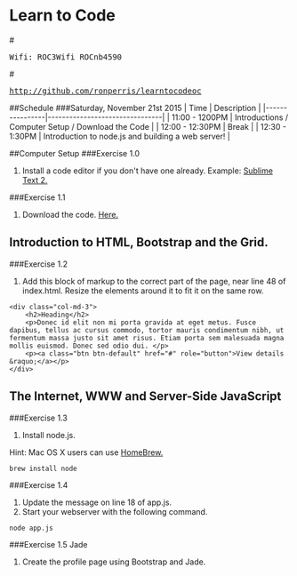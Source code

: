 # Learn to Code
#<pre>Wifi: ROC3Wifi ROCnb4590</pre>
#<pre>http://github.com/ronperris/learntocodeoc</pre>

##Schedule
###Saturday, November 21st 2015
| Time | Description |
|----------------|--------------------------------|
| 11:00 - 1200PM | Introductions / Computer Setup / Download the Code |
| 12:00 - 12:30PM | Break |
| 12:30 - 1:30PM | Introduction to node.js and building a web server! |

##Computer Setup
###Exercise 1.0
1. Install a code editor if you don't have one already. 
Example: [Sublime Text 2.](http://www.sublimetext.com/2)

###Exercise 1.1
1. Download the code.
[Here.](https://github.com/ronperris/learntocodeoc/archive/master.zip)

Introduction to HTML, Bootstrap and the Grid.
---------------------------------------------

###Exercise 1.2
1. Add this block of markup to the correct part of the page, near line 48 of index.html. Resize the elements around it to fit it on the same row.
````
<div class="col-md-3">
    <h2>Heading</h2>
    <p>Donec id elit non mi porta gravida at eget metus. Fusce dapibus, tellus ac cursus commodo, tortor mauris condimentum nibh, ut fermentum massa justo sit amet risus. Etiam porta sem malesuada magna mollis euismod. Donec sed odio dui. </p>
    <p><a class="btn btn-default" href="#" role="button">View details &raquo;</a></p>
</div>
````

The Internet, WWW and Server-Side JavaScript
--------------------------------------------
###Exercise 1.3 
1. Install node.js.

Hint: Mac OS X users can use [HomeBrew.](http://brew.sh/)
````
brew install node
````

###Exercise 1.4
1. Update the message on line 18 of app.js.
2. Start your webserver with the following command.
````
node app.js
````

###Exercise 1.5 Jade
1. Create the profile page using Bootstrap and Jade.
